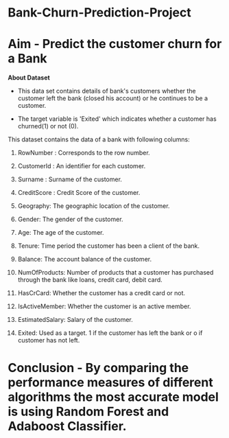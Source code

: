 # Bank-Churn-Prediction-Project

# Aim - Predict the customer churn for a Bank

**About Dataset**


-  This data set contains details of bank's customers whether the customer left the bank (closed his account) or he continues to be a customer.


-  The target variable is 'Exited' which indicates whether a customer has churned(1) or not (0).



This dataset contains the data of a bank with following columns:

1) RowNumber : Corresponds to the row number.

2) CustomerId : An identifier for each customer.

3) Surname : Surname of the customer.

4) CreditScore : Credit Score of the customer.

5) Geography: The geographic location of the customer.

6) Gender: The gender of the customer.

7) Age: The age of the customer.

8) Tenure: Time period the customer has been a client of the bank.

9) Balance: The account balance of the customer.

10) NumOfProducts: Number of products that a customer has purchased through the bank like loans, credit card, debit card.

11) HasCrCard: Whether the customer has a credit card or not.

12) IsActiveMember: Whether the customer is an active member.

13) EstimatedSalary: Salary of the customer.

14) Exited: Used as a target. 1 if the customer has left the bank or o if customer has not left.




# **Conclusion -** By comparing the performance measures of different algorithms the most accurate model is using Random Forest and Adaboost Classifier.
